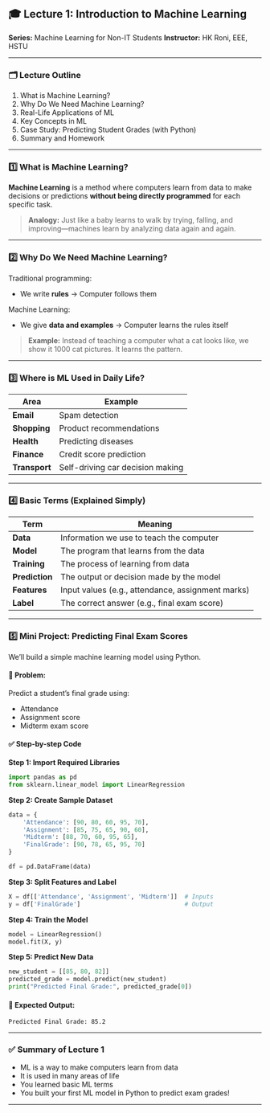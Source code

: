 ## 🎓 **Lecture 1: Introduction to Machine Learning**

**Series:** Machine Learning for Non-IT Students
**Instructor:** HK Roni, EEE, HSTU

---

### 🗂️ **Lecture Outline**

1. What is Machine Learning?
2. Why Do We Need Machine Learning?
3. Real-Life Applications of ML
4. Key Concepts in ML
5. Case Study: Predicting Student Grades (with Python)
6. Summary and Homework

---

### 1️⃣ **What is Machine Learning?**

**Machine Learning** is a method where computers learn from data to make decisions or predictions **without being directly programmed** for each specific task.

> **Analogy:** Just like a baby learns to walk by trying, falling, and improving—machines learn by analyzing data again and again.

---

### 2️⃣ **Why Do We Need Machine Learning?**

Traditional programming:

* We write **rules** → Computer follows them

Machine Learning:

* We give **data and examples** → Computer learns the rules itself

> **Example:** Instead of teaching a computer what a cat looks like, we show it 1000 cat pictures. It learns the pattern.

---

### 3️⃣ **Where is ML Used in Daily Life?**

| Area          | Example                          |
| ------------- | -------------------------------- |
| **Email**     | Spam detection                   |
| **Shopping**  | Product recommendations          |
| **Health**    | Predicting diseases              |
| **Finance**   | Credit score prediction          |
| **Transport** | Self-driving car decision making |

---

### 4️⃣ **Basic Terms (Explained Simply)**

| Term           | Meaning                                           |
| -------------- | ------------------------------------------------- |
| **Data**       | Information we use to teach the computer          |
| **Model**      | The program that learns from the data             |
| **Training**   | The process of learning from data                 |
| **Prediction** | The output or decision made by the model          |
| **Features**   | Input values (e.g., attendance, assignment marks) |
| **Label**      | The correct answer (e.g., final exam score)       |

---

### 5️⃣ **Mini Project: Predicting Final Exam Scores**

We’ll build a simple machine learning model using Python.

#### 🧪 Problem:

Predict a student’s final grade using:

* Attendance
* Assignment score
* Midterm exam score

#### ✅ Step-by-step Code

**Step 1: Import Required Libraries**

```python
import pandas as pd
from sklearn.linear_model import LinearRegression
```

**Step 2: Create Sample Dataset**

```python
data = {
    'Attendance': [90, 80, 60, 95, 70],
    'Assignment': [85, 75, 65, 90, 60],
    'Midterm': [88, 70, 60, 95, 65],
    'FinalGrade': [90, 78, 65, 95, 70]
}

df = pd.DataFrame(data)
```

**Step 3: Split Features and Label**

```python
X = df[['Attendance', 'Assignment', 'Midterm']]  # Inputs
y = df['FinalGrade']                             # Output
```

**Step 4: Train the Model**

```python
model = LinearRegression()
model.fit(X, y)
```

**Step 5: Predict New Data**

```python
new_student = [[85, 80, 82]]
predicted_grade = model.predict(new_student)
print("Predicted Final Grade:", predicted_grade[0])
```

#### 📌 Expected Output:

```
Predicted Final Grade: 85.2
```

---

### ✅ **Summary of Lecture 1**

* ML is a way to make computers learn from data
* It is used in many areas of life
* You learned basic ML terms
* You built your first ML model in Python to predict exam grades!

---

